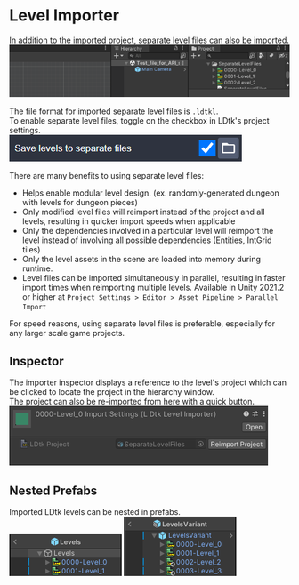 # Level Importer

In addition to the imported project, separate level files can also be imported.  
![Drag-N-Drop](../../images/gif_DragNDropLevel.gif)

The file format for imported separate level files is `.ldtkl`.  
To enable separate level files, toggle on the checkbox in LDtk's project settings.  
![Separate Level Files](../../images/img_ldtk_SeparateLevelFiles.png)  

There are many benefits to using separate level files:
- Helps enable modular level design. (ex. randomly-generated dungeon with levels for dungeon pieces)
- Only modified level files will reimport instead of the project and all levels, resulting in quicker import speeds when applicable
- Only the dependencies involved in a particular level will reimport the level instead of involving all possible dependencies (Entities, IntGrid tiles)
- Only the level assets in the scene are loaded into memory during runtime.  
- Level files can be imported simultaneously in parallel, resulting in faster import times when reimporting multiple levels. Available in Unity 2021.2 or higher at `Project Settings > Editor > Asset Pipeline > Parallel Import`


For speed reasons, using separate level files is preferable, especially for any larger scale game projects.

## Inspector
The importer inspector displays a reference to the level's project which can be clicked to locate the project in the hierarchy window.  
The project can also be re-imported from here with a quick button.  
![Level Importer](../../images/img_Unity_LevelImporter.png)

## Nested Prefabs
Imported LDtk levels can be nested in prefabs.  
![Nested Levels](../../images/img_Unity_NestedLevels.png)
![Nested Levels Variant](../../images/img_Unity_NestedLevelsVariant.png)